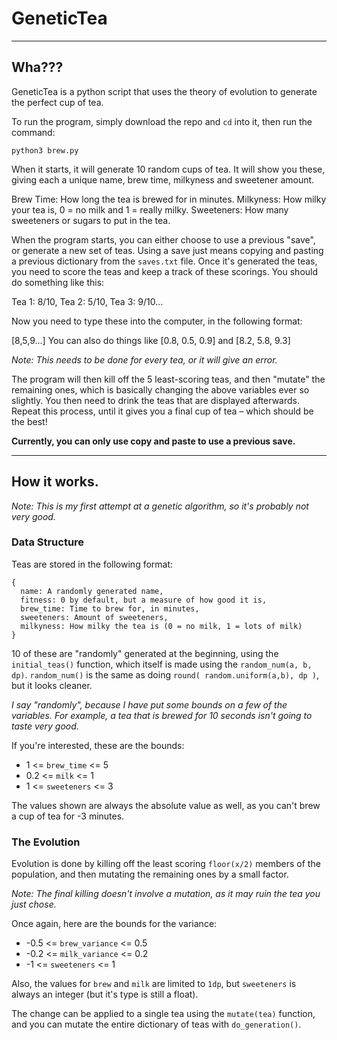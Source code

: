 # GeneticTea
---

## Wha???

GeneticTea is a python script that uses the theory of evolution to generate the perfect cup of tea.

To run the program, simply download the repo and `cd` into it, then run the command:

    python3 brew.py

When it starts, it will generate 10 random cups of tea. It will show you these, giving each a unique
name, brew time, milkyness and sweetener amount.

Brew Time: How long the tea is brewed for in minutes.
Milkyness: How milky your tea is, 0 = no milk and 1 = really milky.
Sweeteners: How many sweeteners or sugars to put in the tea.

When the program starts, you can either choose to use a previous "save", or generate a new set of
teas. Using a save just means copying and pasting a previous dictionary from the `saves.txt` file.
Once it's generated the teas, you need to score the teas and keep a track of these scorings.
You should do something like this:

Tea 1: 8/10, Tea 2: 5/10, Tea 3: 9/10...

Now you need to type these into the computer, in the following format:

[8,5,9...]
You can also do things like [0.8, 0.5, 0.9] and [8.2, 5.8, 9.3]

*Note: This needs to be done for every tea, or it will give an error.*

The program will then kill off the 5 least-scoring teas, and then "mutate" the remaining ones,
which is basically changing the above variables ever so slightly. You then need to drink the teas that
are displayed afterwards. Repeat this process, until it gives you a final cup of tea – which should be the best!

**Currently, you can only use copy and paste to use a previous save.**

___

## How it works.

*Note: This is my first attempt at a genetic algorithm, so it's probably not very good.*

### Data Structure

Teas are stored in the following format:

    {
      name: A randomly generated name,
      fitness: 0 by default, but a measure of how good it is,
      brew_time: Time to brew for, in minutes,
      sweeteners: Amount of sweeteners,
      milkyness: How milky the tea is (0 = no milk, 1 = lots of milk)
    }

10 of these are "randomly" generated at the beginning, using the `initial_teas()` function, which itself is made using the `random_num(a, b, dp)`. `random_num()` is the same as doing `round( random.uniform(a,b), dp )`, but it looks cleaner.

*I say "randomly", because I have put some bounds on a few of the variables. For example, a tea that is brewed for 10 seconds isn't going to taste very good.*

If you're interested, these are the bounds:

- 1 <= `brew_time` <= 5
- 0.2 <= `milk` <= 1
- 1 <= `sweeteners` <= 3

The values shown are always the absolute value as well, as you can't brew a cup of tea for -3 minutes.

### The Evolution

Evolution is done by killing off the least scoring `floor(x/2)` members of the population, and then mutating the remaining ones by a small factor.

*Note: The final killing doesn't involve a mutation, as it may ruin the tea you just chose.*

Once again, here are the bounds for the variance:

- -0.5 <= `brew_variance` <= 0.5
- -0.2 <= `milk_variance` <= 0.2
- -1 <= `sweeteners` <= 1

Also, the values for `brew` and `milk` are limited to `1dp`, but `sweeteners` is always an integer (but it's type is still a float).

The change can be applied to a single tea using the `mutate(tea)` function, and you can mutate the entire dictionary of teas with `do_generation()`.
